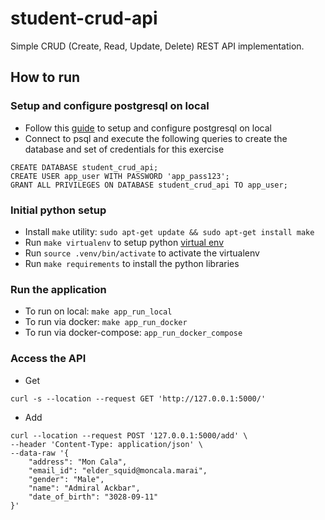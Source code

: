 # student-crud-api

Simple CRUD (Create, Read, Update, Delete) REST API implementation.

## How to run

### Setup and configure postgresql on local

- Follow this [guide](https://techviewleo.com/how-to-install-postgresql-database-on-ubuntu/) to setup and configure postgresql on local
- Connect to psql and execute the following queries to create the database and set of credentials for this exercise
```
CREATE DATABASE student_crud_api;
CREATE USER app_user WITH PASSWORD 'app_pass123';
GRANT ALL PRIVILEGES ON DATABASE student_crud_api TO app_user;
```

### Initial python setup
- Install `make` utility: `sudo apt-get update && sudo apt-get install make`
- Run `make virtualenv` to setup python [virtual env](https://pypi.org/project/virtualenv/)
- Run `source .venv/bin/activate` to activate the virtualenv
- Run `make requirements` to install the python libraries


### Run the application
- To run on local: `make app_run_local`
- To run via docker: `make app_run_docker`
- To run via docker-compose: `app_run_docker_compose`

### Access the API

- Get
```
curl -s --location --request GET 'http://127.0.0.1:5000/'
```

- Add
```
curl --location --request POST '127.0.0.1:5000/add' \ 
--header 'Content-Type: application/json' \
--data-raw '{
    "address": "Mon Cala",
    "email_id": "elder_squid@moncala.marai",
    "gender": "Male",
    "name": "Admiral Ackbar",
    "date_of_birth": "3028-09-11"
}'

```


